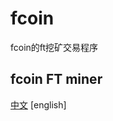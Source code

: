 # fcoin
fcoin的ft挖矿交易程序
## fcoin FT miner
[中文](https://github.com/lussifa/fcoin/blob/master/README-cn.md)
[english]
